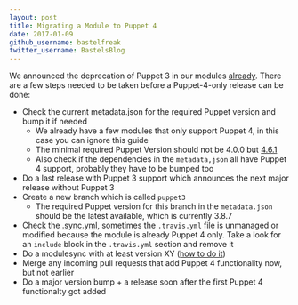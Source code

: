 ```yaml
---
layout: post
title: Migrating a Module to Puppet 4
date: 2017-01-09
github_username: bastelfreak
twitter_username: BastelsBlog
---
```



We announced the deprecation of Puppet 3 in our modules
[already](https://voxpupuli.org/blog/2016/12/22/putting-down-puppet-3/). There
are a few steps needed to be taken before a Puppet-4-only release can be done:

* Check the current metadata.json for the required Puppet version and bump it if needed
  * We already have a few modules that only support Puppet 4, in this case you can ignore this guide
  * The minimal required Puppet Version should not be 4.0.0 but [4.6.1](https://github.com/voxpupuli/community-triage/blob/master/modules/notes/2017-01-05.md#discussion)
  * Also check if the dependencies in the `metadata,json` all have Puppet 4 support, probably they have to be bumped too
* Do a last release with Puppet 3 support which announces the next major release without Puppet 3
* Create a new branch which is called `puppet3`
  * The required Puppet version for this branch in the `metadata.json` should be the latest available, which is currently 3.8.7
* Check the [.sync.yml](https://github.com/voxpupuli/puppet-tea/blob/e49d6d1ce8ba71c2123edf9fae45cde19e603ec3/.sync.yml#L3-L17), sometimes the `.travis.yml` file is unmanaged or modified because the module is already Puppet 4 only. Take a look for an `include` block in the `.travis.yml` section and remove it
* Do a modulesync with at least version XY ([how to do it](https://github.com/voxpupuli/modulesync_config#how-to-use-it))
* Merge any incoming pull requests that add Puppet 4 functionality now, but not earlier
* Do a major version bump + a release soon after the first Puppet 4 functionalty got added

